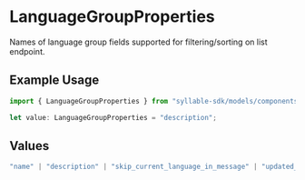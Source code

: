 # LanguageGroupProperties

Names of language group fields supported for filtering/sorting on list endpoint.

## Example Usage

```typescript
import { LanguageGroupProperties } from "syllable-sdk/models/components";

let value: LanguageGroupProperties = "description";
```

## Values

```typescript
"name" | "description" | "skip_current_language_in_message" | "updated_at" | "last_updated_by"
```